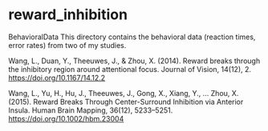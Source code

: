 # reward_inhibition
BehavioralData
This directory contains the behavioral data (reaction times, error rates) from two of my studies.

Wang, L., Duan, Y., Theeuwes, J., & Zhou, X. (2014). Reward breaks through the inhibitory region around attentional focus. Journal of Vision, 14(12), 2. https://doi.org/10.1167/14.12.2

Wang, L., Yu, H., Hu, J., Theeuwes, J., Gong, X., Xiang, Y., … Zhou, X. (2015). Reward Breaks Through Center-Surround Inhibition via Anterior Insula. Human Brain Mapping, 36(12), 5233–5251. https://doi.org/10.1002/hbm.23004
